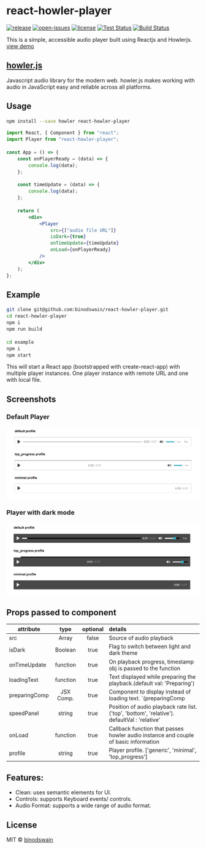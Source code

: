 # react-howler-player

[![release](https://badgen.net/npm/v/react-howler-player)](https://www.npmjs.com/package/react-howler-player)
[![open-issues](https://badgen.net/github/open-issues/binodswain/react-howler-player)](https://github.com/binodswain/react-howler-player/issues)
[![license](https://badgen.net/github/license/binodswain/react-howler-player)](https://github.com/binodswain/react-howler-player/blob/master/LICENSE)
[![Test Status](https://github.com/binodswain/react-howler-player/workflows/Test/badge.svg)](https://github.com/binodswain/react-howler-player/actions?query=workflow%3ATest)
[![Build Status](https://github.com/binodswain/react-howler-player/workflows/Build/badge.svg)](https://github.com/binodswain/react-howler-player/actions?query=workflow%3ABuild)

This is a simple, accessible audio player built using Reactjs and Howlerjs.
[view demo](https://binodswain.github.io/react-howler-player/)

## [howler.js](https://howlerjs.com/)

Javascript audio library for the modern web. howler.js makes working with audio in JavaScript easy and reliable across all platforms.

## Usage

```bash
npm install --save howler react-howler-player
```

```jsx
import React, { Component } from "react";
import Player from "react-howler-player";

const App = () => {
    const onPlayerReady = (data) => {
        console.log(data);
    };

    const timeUpdate = (data) => {
        console.log(data);
    };

    return (
        <div>
            <Player
                src={["audio file URL"]}
                isDark={true}
                onTimeUpdate={timeUpdate}
                onLoad={onPlayerReady}
            />
        </div>
    );
};
```

## Example

```bash
git clone git@github.com:binodswain/react-howler-player.git
cd react-howler-player
npm i
npm run build

cd example
npm i
npm start
```

This will start a React app (bootstrapped with create-react-app) with multiple player instances.
One player instance with remote URL and one with local file.

## Screenshots

### Default Player

![Screenshot 1](/example/player-light.png?raw=true "player")

### Player with dark mode

![Screenshot 2](/example/player-dark.png?raw=true "player darkmode")

## Props passed to component

| attribute     |   type    | optional | details                                                                                      |
| ------------- | :-------: | :------: | :------------------------------------------------------------------------------------------- |
| src           |   Array   |  false   | Source of audio playback                                                                     |
| isDark        |  Boolean  |   true   | Flag to switch between light and dark theme                                                  |
| onTimeUpdate  | function  |   true   | On playback progress, timestamp obj is passed to the function                                |
| loadingText   | function  |   true   | Text displayed while preparing the playback.(default val: 'Preparing')                       |
| preparingComp | JSX Comp. |   true   | Component to display instead of loading text. `(preparingComp                                |  | loadingText)` |
| speedPanel    |  string   |   true   | Position of audio playback rate list. ('top', 'bottom', 'relative'). defaultVal : 'relative' |
| onLoad        | function  |   true   | Callback function that passes howler audio instance and couple of basic information          |
| profile       |  string   |   true   | Player profile. ['generic', 'minimal', 'top_progress']                                       |

## Features:

-   Clean: uses semantic elements for UI.
-   Controls: supports Keyboard events/ controls.
-   Audio Format: supports a wide range of audio format.

## License

MIT © [binodswain](https://github.com/binodswain)
